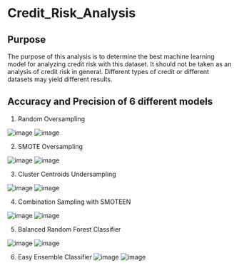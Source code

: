 # Credit_Risk_Analysis

## Purpose
The purpose of this analysis is to determine the best machine learning model for analyzing credit risk with this dataset. It should not be taken as an analysis of credit risk in general. Different types of credit or different datasets may yield different results.

## Accuracy and Precision of 6 different models

1. Random Oversampling

![image](https://user-images.githubusercontent.com/84299125/137942544-28ac9d7d-cc38-49dd-ac06-807a59c6b03e.png)
![image](https://user-images.githubusercontent.com/84299125/137942916-e5d3eb1b-bbaa-4071-a1ad-41758970767f.png)


2. SMOTE Oversampling

![image](https://user-images.githubusercontent.com/84299125/137943065-0bdea355-98fa-42bd-8276-b0b67b74d142.png)
![image](https://user-images.githubusercontent.com/84299125/137982686-bb9a14c9-5465-408e-9a31-75611ab9ab08.png)


3. Cluster Centroids Undersampling

![image](https://user-images.githubusercontent.com/84299125/137983120-0e1bf5af-6c69-4c1c-a770-4c2889ff8e42.png)
![image](https://user-images.githubusercontent.com/84299125/137983205-cce989e6-642b-4e0d-8656-177175b51d2c.png)


4. Combination Sampling with SMOTEEN

![image](https://user-images.githubusercontent.com/84299125/137983724-179c7431-cbc0-4af7-8bbe-8002c2ae839f.png)
![image](https://user-images.githubusercontent.com/84299125/137983798-2561513c-9274-41d6-bb0f-b135a90b6819.png)


5. Balanced Random Forest Classifier

![image](https://user-images.githubusercontent.com/84299125/137983882-2f7044e8-1e4e-4422-a9bd-0d9142400093.png)
![image](https://user-images.githubusercontent.com/84299125/137984300-517cee3d-8e5c-43a8-a7d8-a7f739d86e36.png)


6. Easy Ensemble Classifier
![image](https://user-images.githubusercontent.com/84299125/137984384-962f776b-f852-4089-8d04-7a42464ed194.png)
![image](https://user-images.githubusercontent.com/84299125/137984480-9b95a016-a9ff-424d-890f-2fcb854fc762.png)

